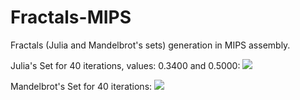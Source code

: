 # Fractals-MIPS
Fractals (Julia and Mandelbrot's sets) generation in MIPS assembly.

Julia's Set for 40 iterations, values: 0.3400 and 0.5000:
![](/../Screenshots/JuliaExample.bmp?raw=true)

Mandelbrot's Set for 40 iterations:
![](/../Screenshots/MandExample.bmp?raw=true)
